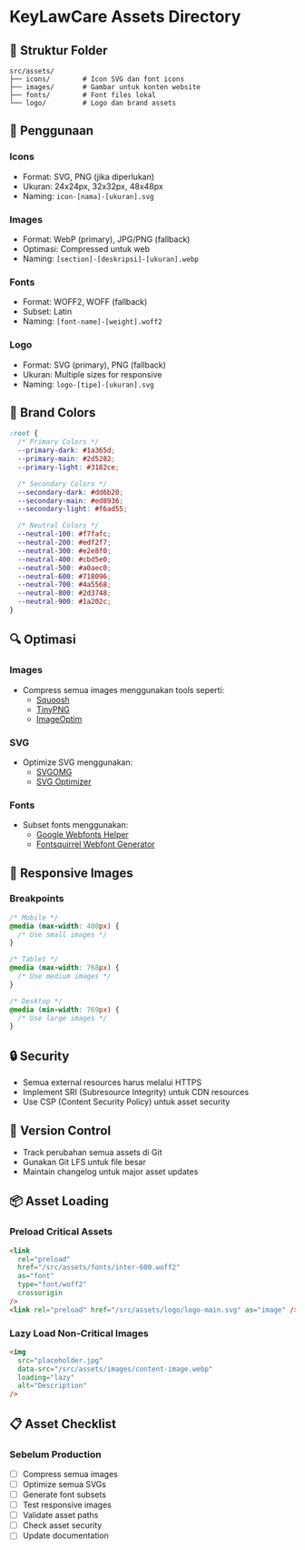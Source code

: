 # KeyLawCare Assets Directory

## 📁 Struktur Folder

```
src/assets/
├── icons/        # Icon SVG dan font icons
├── images/       # Gambar untuk konten website
├── fonts/        # Font files lokal
└── logo/         # Logo dan brand assets
```

## 📌 Penggunaan

### Icons

- Format: SVG, PNG (jika diperlukan)
- Ukuran: 24x24px, 32x32px, 48x48px
- Naming: `icon-[nama]-[ukuran].svg`

### Images

- Format: WebP (primary), JPG/PNG (fallback)
- Optimasi: Compressed untuk web
- Naming: `[section]-[deskripsi]-[ukuran].webp`

### Fonts

- Format: WOFF2, WOFF (fallback)
- Subset: Latin
- Naming: `[font-name]-[weight].woff2`

### Logo

- Format: SVG (primary), PNG (fallback)
- Ukuran: Multiple sizes for responsive
- Naming: `logo-[tipe]-[ukuran].svg`

## 🎨 Brand Colors

```css
:root {
  /* Primary Colors */
  --primary-dark: #1a365d;
  --primary-main: #2d5282;
  --primary-light: #3182ce;

  /* Secondary Colors */
  --secondary-dark: #dd6b20;
  --secondary-main: #ed8936;
  --secondary-light: #f6ad55;

  /* Neutral Colors */
  --neutral-100: #f7fafc;
  --neutral-200: #edf2f7;
  --neutral-300: #e2e8f0;
  --neutral-400: #cbd5e0;
  --neutral-500: #a0aec0;
  --neutral-600: #718096;
  --neutral-700: #4a5568;
  --neutral-800: #2d3748;
  --neutral-900: #1a202c;
}
```

## 🔍 Optimasi

### Images

- Compress semua images menggunakan tools seperti:
  - [Squoosh](https://squoosh.app/)
  - [TinyPNG](https://tinypng.com/)
  - [ImageOptim](https://imageoptim.com/)

### SVG

- Optimize SVG menggunakan:
  - [SVGOMG](https://jakearchibald.github.io/svgomg/)
  - [SVG Optimizer](https://github.com/svg/svgo)

### Fonts

- Subset fonts menggunakan:
  - [Google Webfonts Helper](https://google-webfonts-helper.herokuapp.com/)
  - [Fontsquirrel Webfont Generator](https://www.fontsquirrel.com/tools/webfont-generator)

## 📱 Responsive Images

### Breakpoints

```css
/* Mobile */
@media (max-width: 480px) {
  /* Use small images */
}

/* Tablet */
@media (max-width: 768px) {
  /* Use medium images */
}

/* Desktop */
@media (min-width: 769px) {
  /* Use large images */
}
```

## 🔒 Security

- Semua external resources harus melalui HTTPS
- Implement SRI (Subresource Integrity) untuk CDN resources
- Use CSP (Content Security Policy) untuk asset security

## 🔄 Version Control

- Track perubahan semua assets di Git
- Gunakan Git LFS untuk file besar
- Maintain changelog untuk major asset updates

## 📦 Asset Loading

### Preload Critical Assets

```html
<link
  rel="preload"
  href="/src/assets/fonts/inter-600.woff2"
  as="font"
  type="font/woff2"
  crossorigin
/>
<link rel="preload" href="/src/assets/logo/logo-main.svg" as="image" />
```

### Lazy Load Non-Critical Images

```html
<img
  src="placeholder.jpg"
  data-src="/src/assets/images/content-image.webp"
  loading="lazy"
  alt="Description"
/>
```

## 📋 Asset Checklist

### Sebelum Production

- [ ] Compress semua images
- [ ] Optimize semua SVGs
- [ ] Generate font subsets
- [ ] Test responsive images
- [ ] Validate asset paths
- [ ] Check asset security
- [ ] Update documentation
